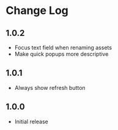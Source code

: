 # Change Log

## 1.0.2

-   Focus text field when renaming assets
-   Make quick popups more descriptive

## 1.0.1

-   Always show refresh button

## 1.0.0

-   Initial release
